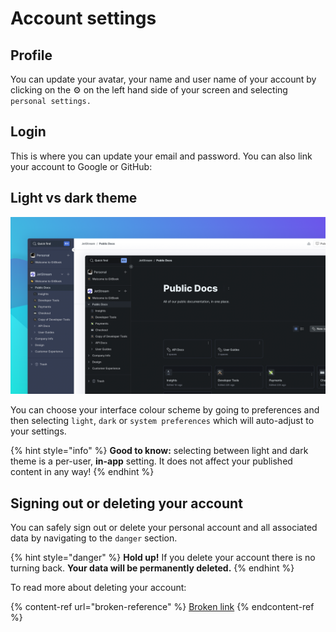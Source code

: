 # Account settings

## Profile <a href="your-personal-information" id="your-personal-information"></a>

You can update your avatar, your name and user name of your account by clicking on the ⚙ on the left hand side of your screen and selecting `personal settings.`

## Login <a href="setup-the-way-to-login-in-gitbook" id="setup-the-way-to-login-in-gitbook"></a>

This is where you can update your email and password. You can also link your account to Google or GitHub:

## Light vs dark theme

![](<../.gitbook/assets/Dark Light.png>)

You can choose your interface colour scheme by going to preferences and then selecting `light`, `dark` or `system preferences` which will auto-adjust to your settings.

{% hint style="info" %}
**Good to know:** selecting between light and dark theme is a per-user, **in-app** setting. It does not affect your published content in any way!
{% endhint %}

## Signing out or deleting your account

You can safely sign out or delete your personal account and all associated data by navigating to the `danger` section.

{% hint style="danger" %}
**Hold up!** If you delete your account there is no turning back. **Your data will be permanently deleted.**
{% endhint %}

To read more about deleting your account:

{% content-ref url="broken-reference" %}
[Broken link](broken-reference)
{% endcontent-ref %}
